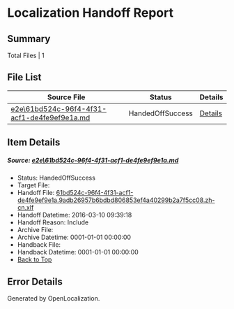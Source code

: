 # <a name='report-top'></a> Localization Handoff Report

## Summary
 Total Files | 1

## File List
 Source File | Status | Details 
 ----------- | ------ | ------- 
 [e2e\61bd524c-96f4-4f31-acf1-de4fe9ef9e1a.md](https://github.com/OpenLocalizationTest/oltest/blob/69c864119f7e37ec744a25457fd73553faf9d2f3/e2e/61bd524c-96f4-4f31-acf1-de4fe9ef9e1a.md) | HandedOffSuccess | [Details](#8d059399290142d7be8164be2aa665cca6fbac521)

## Item Details
##### <a name='8d059399290142d7be8164be2aa665cca6fbac521'></a> Source: [e2e\61bd524c-96f4-4f31-acf1-de4fe9ef9e1a.md](https://github.com/OpenLocalizationTest/oltest/blob/69c864119f7e37ec744a25457fd73553faf9d2f3/e2e/61bd524c-96f4-4f31-acf1-de4fe9ef9e1a.md)
* Status: HandedOffSuccess
* Target File: 
* Handoff File: [61bd524c-96f4-4f31-acf1-de4fe9ef9e1a.9adb26957b6bdbd806853ef4a40299b2a7f5cc08.zh-cn.xlf](https://github.com/OpenLocalizationTestOrg/olhandoff/blob/86e981c2a8ae4f7712e02d76525a691b9f4e9766/ol-handoff/OpenLocalizationTestOrg/oltest.zh-cn/xinjiang/ht/61bd524c-96f4-4f31-acf1-de4fe9ef9e1a.9adb26957b6bdbd806853ef4a40299b2a7f5cc08.zh-cn.xlf)
* Handoff Datetime: 2016-03-10 09:39:18
* Handoff Reason: Include
* Archive File: 
* Archive Datetime: 0001-01-01 00:00:00
* Handback File: 
* Handback Datetime: 0001-01-01 00:00:00
* [Back to Top](#report-top)


## Error Details

Generated by OpenLocalization.
